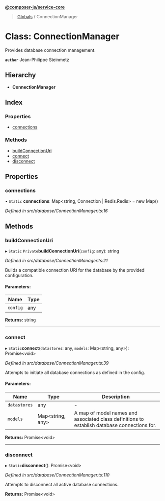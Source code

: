 **[@composer-js/service-core](../README.md)**

> [Globals](../globals.md) / ConnectionManager

# Class: ConnectionManager

Provides database connection management.

**`author`** Jean-Philippe Steinmetz

## Hierarchy

* **ConnectionManager**

## Index

### Properties

* [connections](connectionmanager.md#connections)

### Methods

* [buildConnectionUri](connectionmanager.md#buildconnectionuri)
* [connect](connectionmanager.md#connect)
* [disconnect](connectionmanager.md#disconnect)

## Properties

### connections

▪ `Static` **connections**: Map\<string, Connection \| Redis.Redis> = new Map()

*Defined in src/database/ConnectionManager.ts:16*

## Methods

### buildConnectionUri

▸ `Static` `Private`**buildConnectionUri**(`config`: any): string

*Defined in src/database/ConnectionManager.ts:21*

Builds a compatible connection URI for the database by the provided configuration.

#### Parameters:

Name | Type |
------ | ------ |
`config` | any |

**Returns:** string

___

### connect

▸ `Static`**connect**(`datastores`: any, `models`: Map\<string, any>): Promise\<void>

*Defined in src/database/ConnectionManager.ts:39*

Attempts to initiate all database connections as defined in the config.

#### Parameters:

Name | Type | Description |
------ | ------ | ------ |
`datastores` | any | - |
`models` | Map\<string, any> | A map of model names and associated class definitions to establish database connections for.  |

**Returns:** Promise\<void>

___

### disconnect

▸ `Static`**disconnect**(): Promise\<void>

*Defined in src/database/ConnectionManager.ts:110*

Attempts to disconnect all active database connections.

**Returns:** Promise\<void>
